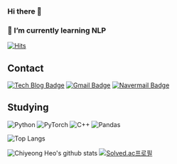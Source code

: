 ### Hi there 👋

<!--
**mooncy0421/mooncy0421** is a ✨ _special_ ✨ repository because its `README.md` (this file) appears on your GitHub profile.

Here are some ideas to get you started:

- 🔭 I’m currently working on ...
- 🌱 I’m currently learning ...
- 👯 I’m looking to collaborate on ...
- 🤔 I’m looking for help with ...
- 💬 Ask me about ...
- 📫 How to reach me: ...
- 😄 Pronouns: ...
- ⚡ Fun fact: ...
-->

<div>

### 🌱 I’m currently learning NLP 
  
[![Hits](https://hits.seeyoufarm.com/api/count/incr/badge.svg?url=https%3A%2F%2Fgithub.com%2Fmooncy0421&count_bg=%2379C83D&title_bg=%23555555&icon=&icon_color=%23E7E7E7&title=hits&edge_flat=false)](https://hits.seeyoufarm.com)

</div>

<div>

## Contact
  
[![Tech Blog Badge](http://img.shields.io/badge/Velog-20C997?style=flat-square&logo=Velog&logoColor=white&link=https://velog.io/@mooncy0421)](https://velog.io/@mooncy0421)
[![Gmail Badge](https://img.shields.io/badge/Gmail-d14836?style=flat-square&logo=Gmail&logoColor=white&link=mailto:ch21720977@gmail.com)](mailto:ch21720977@gmail.com)
[![Navermail Badge](https://img.shields.io/badge/Naver-03C75A?style=flat-square&logo=Naver&logoColor=white&link=mailto:co1504@naver.com)](mailto:co1504@naver.com)

  
## Studying
  
![Python](http://img.shields.io/badge/Python-3776AB?style=flat-square&logo=Python&logoColor=white&link=https://www.python.org/)
![PyTorch](http://img.shields.io/badge/PyTorch-EE4C2C?style=flat-square&logo=PyTorch&logoColor=white&link=https://pytorch.org/)
![C++](http://img.shields.io/badge/C++-00599C?style=flat-square&logo=C%2B%2B&logoColor=white)
![Pandas](http://img.shields.io/badge/pandas-150458?style=flat-square&logo=pandas&logoColor=white)
  
</div>
  
<div>

![Top Langs](https://github-readme-stats.vercel.app/api/top-langs/?username=mooncy0421&layout=compact&theme=vue-dark)

</div>

<div>

![Chiyeong Heo's github stats](https://github-readme-stats.vercel.app/api?username=mooncy0421&show_icons=true&theme=vue-dark)
[![Solved.ac프로필](http://mazassumnida.wtf/api/v2/generate_badge?boj=mooncy0421)](https://solved.ac/mooncy0421)

</div>
